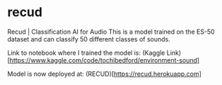 # recud
Recud | Classification AI for Audio
This is a model trained on the ES-50 dataset and can classify 50 different classes of sounds.

Link to notebook where I trained the model is: (Kaggle Link)[https://www.kaggle.com/code/tochibedford/environment-sound]

Model is now deployed at: (RECUD)[https://recud.herokuapp.com]
